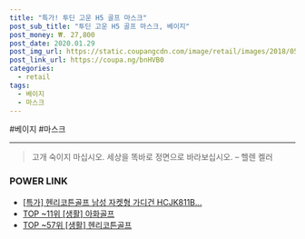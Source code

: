 ```yaml
--- 
title: "특가! 투딘 고운 H5 골프 마스크" 
post_sub_title: "투딘 고운 H5 골프 마스크, 베이지" 
post_money: ₩. 27,800 
post_date: 2020.01.29 
post_img_url: https://static.coupangcdn.com/image/retail/images/2018/05/17/15/6/90d71158-9e69-41a1-91c2-2d3595cb4f8d.jpg 
post_link_url: https://coupa.ng/bnHVB0 
categories: 
  - retail 
tags: 
  - 베이지 
  - 마스크 
--- 
```

  #베이지 #마스크 
<hr> 

> 고개 숙이지 마십시오. 세상을 똑바로 정면으로 바라보십시오. – 헬렌 켈러 


### POWER LINK

* <a href="https://blog.naver.com/an0733/221786701895" target="_blank">[특가] 헨리코튼골프 남성 자켓형 가디건 HCJK811B...</a>
* <a href="https://blog.naver.com/an0733/221791223325" target="_blank"> TOP ~11위 [생활] 아화골프</a>
* <a href="https://blog.naver.com/fasyy4321/221777083709" target="_blank"> TOP ~57위 [생활] 헨리코튼골프</a>
